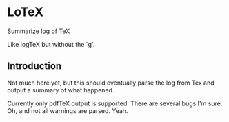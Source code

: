 # LoTeX

Summarize log of TeX

Like logTeX but without the `g'.

## Introduction

Not much here yet, but this should eventually parse the log from Tex and output a summary of what happened.

Currently only pdfTeX output is supported.
There are several bugs I'm sure.
Oh, and not all warnings are parsed.  Yeah.
